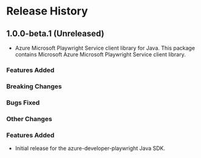 # Release History

## 1.0.0-beta.1 (Unreleased)

- Azure Microsoft Playwright Service client library for Java. This package contains Microsoft Azure Microsoft Playwright Service client library.

### Features Added

### Breaking Changes

### Bugs Fixed

### Other Changes
### Features Added

- Initial release for the azure-developer-playwright Java SDK.
